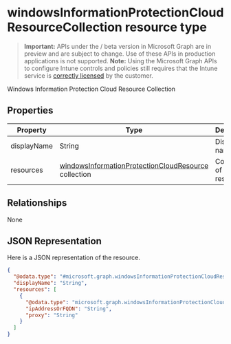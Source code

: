 ﻿# windowsInformationProtectionCloudResourceCollection resource type

> **Important:** APIs under the / beta version in Microsoft Graph are in preview and are subject to change. Use of these APIs in production applications is not supported.
> **Note:** Using the Microsoft Graph APIs to configure Intune controls and policies still requires that the Intune service is [correctly licensed](https://go.microsoft.com/fwlink/?linkid=839381) by the customer.

Windows Information Protection Cloud Resource Collection
## Properties
|Property|Type|Description|
|---|---|---|
|displayName|String|Display name|
|resources|[windowsInformationProtectionCloudResource](../resources/intune_mam_windowsinformationprotectioncloudresource.md) collection|Collection of cloud resources|

## Relationships
None
## JSON Representation
Here is a JSON representation of the resource.
<!-- {
  "blockType": "resource",
  "keyProperty": "id",
  "@odata.type": "microsoft.graph.windowsInformationProtectionCloudResourceCollection"
}
-->
```json
{
  "@odata.type": "#microsoft.graph.windowsInformationProtectionCloudResourceCollection",
  "displayName": "String",
  "resources": [
    {
      "@odata.type": "microsoft.graph.windowsInformationProtectionCloudResource",
      "ipAddressOrFQDN": "String",
      "proxy": "String"
    }
  ]
}
```




